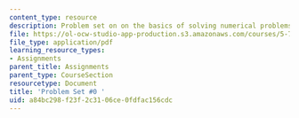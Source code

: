 ```yaml
---
content_type: resource
description: Problem set on on the basics of solving numerical problems.
file: https://ol-ocw-studio-app-production.s3.amazonaws.com/courses/5-74-introductory-quantum-mechanics-ii-spring-2009/a84bc298f23f2c3106ce0fdfac156cdc_MIT5_74s09_pset0.pdf
file_type: application/pdf
learning_resource_types:
- Assignments
parent_title: Assignments
parent_type: CourseSection
resourcetype: Document
title: 'Problem Set #0 '
uid: a84bc298-f23f-2c31-06ce-0fdfac156cdc
---
```

